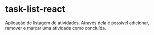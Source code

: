 # task-list-react
Aplicação de listagem de atividades. Através dela é possível adicionar, remover e marcar uma atividade como concluída.
